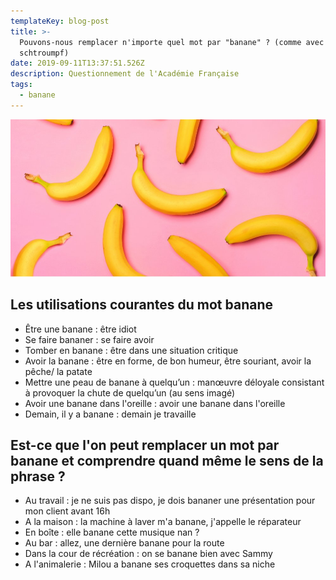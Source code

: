 ```yaml
---
templateKey: blog-post
title: >-
  Pouvons-nous remplacer n'importe quel mot par "banane" ? (comme avec
  schtroumpf)
date: 2019-09-11T13:37:51.526Z
description: Questionnement de l'Académie Française
tags:
  - banane
---
```

![](/static/img/bananes-bienfaits-sante.jpg)

## Les utilisations courantes du mot banane

* Être une banane : être idiot
* Se faire bananer : se faire avoir
* Tomber en banane : être dans une situation critique
* Avoir la banane : être en forme, de bon humeur, être souriant, avoir la pêche/ la patate
* Mettre une peau de banane à quelqu’un : manœuvre déloyale consistant à provoquer la chute de quelqu’un (au sens imagé)
* Avoir une banane dans l'oreille : avoir une banane dans l'oreille
* Demain, il y a banane : demain je travaille

## Est-ce que l'on peut remplacer un mot par banane et comprendre quand même le sens de la phrase ?

* Au travail : je ne suis pas dispo, je dois bananer une présentation pour mon client avant 16h
* A la maison : la machine à laver m'a banane, j'appelle le réparateur
* En boîte : elle banane cette musique nan ?
* Au bar : allez, une dernière banane pour la route
* Dans la cour de récréation : on se banane bien avec Sammy
* A l'animalerie : Milou a banane ses croquettes dans sa niche
